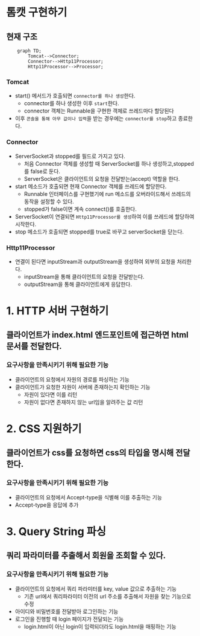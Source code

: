 # 톰캣 구현하기

## 현재 구조
```mermaid
    graph TD;
        Tomcat-->Connector;
        Connector-->Http11Processor;
        Http11Processor-->Processor;
```
### Tomcat
- start() 메서드가 호출되면 `connector를 하나 생성`한다.
  - connector를 하나 생성한 이후 `start`한다.
  - connector 객체는 Runnable을 구현한 객체로 쓰레드마다 할당된다
- 이후 `콘솔을 통해 아무 값이나 입력`을 받는 경우에는 `connector를 stop`하고 종료한다. 

### Connector
- ServerSocket과 stopped를 필드로 가지고 있다.
  - 처음 Connector 객체를 생성할 때 ServerSocket를 하나 생성하고,stopped를 false로 둔다.
  - ServerSocket은 클라이언트의 요청을 전달받는(accept) 역할을 한다.
- start 메소드가 호출되면 현재 Connector 객체를 쓰레드에 할당한다.
  - Runnable 인터페이스를 구현했기에 run 메소드를 오버라이드해서 쓰레드의 동작을 설정할 수 있다.
  - stopped가 false이면 계속 connect()를 호출한다.
- ServerSocket이 연결되면 `Http11Processor를 생성`하여 이를 쓰레드에 할당하여 시작한다.
- stop 메소드가 호출되면 stopped를 true로 바꾸고 serverSocket을 닫는다.

### Http11Processor
- 연결이 된다면 inputStream과 outputStream을 생성하여 외부의 요청을 처리한다.
  - inputStream을 통해 클라이언트의 요청을 전달받는다.
  - outputStream을 통해 클라이언트에게 응답한다.

# 1. HTTP 서버 구현하기
## 클라이언트가 index.html 엔드포인트에 접근하면 html 문서를 전달한다.

### 요구사항을 만족시키기 위해 필요한 기능
- 클라이언트의 요청에서 자원의 경로를 파싱하는 기능
- 클라이언트가 요청한 자원이 서버에 존재하는지 확인하는 기능
  - 자원이 있다면 이를 리턴
  - 자원이 없다면 존재하지 않는 url임을 알려주는 값 리턴

# 2. CSS 지원하기
## 클라이언트가 css를 요청하면 css의 타입을 명시해 전달한다.

### 요구사항을 만족시키기 위해 필요한 기능
- 클라이언트의 요청에서 Accept-type을 식별해 이를 추출하는 기능
- Accept-type을 응답에 추가

# 3. Query String 파싱
## 쿼리 파라미터를 추출해서 회원을 조회할 수 있다.

### 요구사항을 만족시키기 위해 필요한 기능
- 클라이언트의 요청에서 쿼리 파라미터를 key, value 값으로 추출하는 기능
  - 기존 url에서 쿼리파라미터 이전의 url 주소를 추출해서 자원을 찾는 기능으로 수정
- 아이디와 비밀번호를 전달받아 로그인하는 기능
- 로그인을 진행할 때 login 페이지가 전달되는 기능
  - login.html이 아닌 login이 입력되더라도 login.html을 매핑하는 기능
